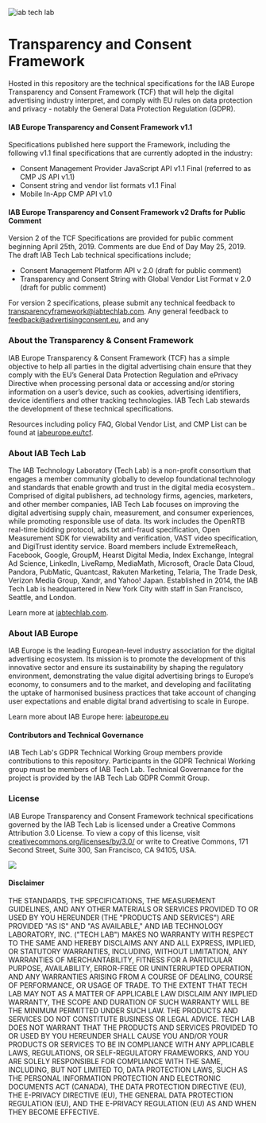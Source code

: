 ![iab tech lab](https://user-images.githubusercontent.com/19175352/38649177-0d37d17c-3daa-11e8-8934-f0fb47919716.png)


# Transparency and Consent Framework
Hosted in this repository are the technical specifications for the IAB Europe Transparency and Consent Framework (TCF) that will help the digital advertising industry interpret, and comply with EU rules on data protection and privacy - notably the General Data Protection Regulation (GDPR).

#### IAB Europe Transparency and Consent Framework v1.1
Specifications published here support the Framework, including the following v1.1 final specifications that are currently adopted in the industry:
* Consent Management Provider JavaScript API v1.1 Final (referred to as CMP JS API v1.1) 
* Consent string and vendor list formats v1.1 Final
* Mobile In-App CMP API v1.0

#### IAB Europe Transparency and Consent Framework v2 Drafts for Public Comment
Version 2 of the TCF Specifications are provided for public comment beginning April 25th, 2019. Comments are due End of Day May 25, 2019.
The draft IAB Tech Lab technical specifications include;
* Consent Management Platform API v 2.0 (draft for public comment)
* Transparency and Consent String with Global Vendor List Format v 2.0 (draft for public comment)

For version 2 specifications, please submit any technical feedback to transparencyframework@iabtechlab.com. Any general feedback to feedback@advertisingconsent.eu, and any

### About the Transparency & Consent Framework <a name="aboutTCframework"></a>

IAB Europe Transparency & Consent Framework (TCF) has a simple objective to help all parties in the digital advertising chain ensure that they comply with the EU’s General Data Protection Regulation and ePrivacy Directive when processing personal data or accessing and/or storing information on a user’s device, such as cookies, advertising identifiers, device identifiers and other tracking technologies. IAB Tech Lab stewards the development of these technical specifications.

Resources including policy FAQ, Global Vendor List, and CMP List can be found at [iabeurope.eu/tcf](http://iabeurope.eu/tcf).

### About IAB Tech Lab <a name="about-iabtechlab"></a>

The IAB Technology Laboratory (Tech Lab) is a non-profit consortium that engages a member community globally to develop foundational technology and standards that enable growth and trust in the digital media ecosystem.. Comprised of digital publishers, ad technology firms, agencies, marketers, and other member companies, IAB Tech Lab focuses on improving the digital advertising supply chain, measurement, and consumer experiences, while promoting responsible use of data. Its work includes the OpenRTB real-time bidding protocol, ads.txt anti-fraud specification, Open Measurement SDK for viewability and verification, VAST video specification, and DigiTrust identity service. Board members include ExtremeReach, Facebook, Google, GroupM, Hearst Digital Media, Index Exchange, Integral Ad Science, LinkedIn, LiveRamp, MediaMath, Microsoft, Oracle Data Cloud, Pandora, PubMatic, Quantcast, Rakuten Marketing, Telaria, The Trade Desk, Verizon Media Group, Xandr, and Yahoo! Japan. Established in 2014, the IAB Tech Lab is headquartered in New York City with staff in San Francisco, Seattle, and London. 

Learn more at [iabtechlab.com](https://www.iabtechlab.com/).


### About IAB Europe <a name="about-iabeurope"></a>

IAB Europe is the leading European-level industry association for the digital advertising ecosystem. Its mission is to promote the development of this innovative sector and ensure its sustainability by shaping the regulatory environment, demonstrating the value digital advertising brings to Europe’s economy, to consumers and to the market, and developing and facilitating the uptake of harmonised business practices that take account of changing user expectations and enable digital brand advertising to scale in Europe.

Learn more about IAB Europe here: [iabeurope.eu](https://www.iabeurope.eu/) 


#### Contributors and Technical Governance

IAB Tech Lab's GDPR Technical Working Group members provide contributions to this repository. Participants in the GDPR Technical Working group must be members of IAB Tech Lab. Technical Governance for the project is provided by the IAB Tech Lab GDPR Commit Group. 


### License <a name="license"></a>

IAB Europe Transparency and Consent Framework technical specifications governed by the IAB Tech Lab is licensed under a Creative Commons Attribution 3.0 License.   To view a copy of this license, visit [creativecommons.org/licenses/by/3.0/](http://creativecommons.org/licenses/by/3.0/) or write to Creative Commons, 171 Second Street, Suite 300, San Francisco, CA 94105, USA.

![](https://drive.google.com/uc?id=1cbwEGlb8S69SndIDoHnvc5_3TfmkGM7R)


#### Disclaimer

THE STANDARDS, THE SPECIFICATIONS, THE MEASUREMENT GUIDELINES, AND ANY OTHER MATERIALS OR SERVICES PROVIDED TO OR USED BY YOU HEREUNDER (THE "PRODUCTS AND SERVICES") ARE PROVIDED "AS IS" AND "AS AVAILABLE," AND IAB TECHNOLOGY LABORATORY, INC. ("TECH LAB") MAKES NO WARRANTY WITH RESPECT TO THE SAME AND HEREBY DISCLAIMS ANY AND ALL EXPRESS, IMPLIED, OR STATUTORY WARRANTIES, INCLUDING, WITHOUT LIMITATION, ANY WARRANTIES OF MERCHANTABILITY, FITNESS FOR A PARTICULAR PURPOSE, AVAILABILITY, ERROR-FREE OR UNINTERRUPTED OPERATION, AND ANY WARRANTIES ARISING FROM A COURSE OF DEALING, COURSE OF PERFORMANCE, OR USAGE OF TRADE. TO THE EXTENT THAT TECH LAB MAY NOT AS A MATTER OF APPLICABLE LAW DISCLAIM ANY IMPLIED WARRANTY, THE SCOPE AND DURATION OF SUCH WARRANTY WILL BE THE MINIMUM PERMITTED UNDER SUCH LAW. THE PRODUCTS AND SERVICES DO NOT CONSTITUTE BUSINESS OR LEGAL ADVICE. TECH LAB DOES NOT WARRANT THAT THE PRODUCTS AND SERVICES PROVIDED TO OR USED BY YOU HEREUNDER SHALL CAUSE YOU AND/OR YOUR PRODUCTS OR SERVICES TO BE IN COMPLIANCE WITH ANY APPLICABLE LAWS, REGULATIONS, OR SELF-REGULATORY FRAMEWORKS, AND YOU ARE SOLELY RESPONSIBLE FOR COMPLIANCE WITH THE SAME, INCLUDING, BUT NOT LIMITED TO, DATA PROTECTION LAWS, SUCH AS THE PERSONAL INFORMATION PROTECTION AND ELECTRONIC DOCUMENTS ACT (CANADA), THE DATA PROTECTION DIRECTIVE (EU), THE E-PRIVACY DIRECTIVE (EU), THE GENERAL DATA PROTECTION REGULATION (EU), AND THE E-PRIVACY REGULATION (EU) AS AND WHEN THEY BECOME EFFECTIVE.
